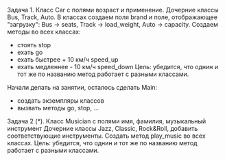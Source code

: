 Задача 1.
Класс Car с полями возраст и применение.
Дочерние классы Bus, Track, Auto.
В классах создаем поля brand и поле, отображающее "загрузку": Bus -> seats, Track -> load_weight,
Auto -> capacity.
Создаем методы во всех классах:
- стоять stop
- ехать go
- ехать быстрее + 10 км/ч speed_up
- ехать медленнее - 10 км/ч speed_down
  Цель: убедится, что однин и тот же по названию метод работает с разными классами.

Начали делать на занятии, осталось сделать Main:
- создать экземпляры классов
- вызвать методы go, stop, ...

Задача 2 (*).
Класс Musician c полями имя, фамилия, музыкальный инструмент
Дочерние классы Jazz, Classic, Rock&Roll, добавить соответствующие инструменты.
Создать метод play_music во всех классах.
Цель: убедится, что однин и тот же по названию метод работает с разными классами.





